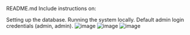 README.md
Include instructions on:

Setting up the database.
Running the system locally.
Default admin login credentials (admin, admin).
![image](https://github.com/user-attachments/assets/998c739e-397d-45e3-8214-80d681b03de0)
![image](https://github.com/user-attachments/assets/2bd3b5d8-ee4a-4a5e-80c2-1c6520afd46a)
![image](https://github.com/user-attachments/assets/e42d3129-fc5e-47fb-819b-fec9f069ee81)

